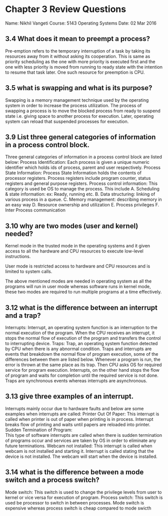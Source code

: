 # Chapter 3 Review Questions
Name: Nikhil Vangeti
Course: 5143 Operating Systems
Date: 02 Mar 2016

## 3.4 What does it mean to preempt a process?

Pre-emption refers to the temporary interruption of a task by taking its resources away from it without asking its cooperation. This is same as priority scheduling as the one with more priority is executed first and the one with less priority is moved from running to ready state with the intention to resume that task later. One such resource for preemption is CPU. 

## 3.5 what is swapping and what is its purpose?

Swapping is a memory management technique used by the operating system in order to increase the process utilization. The process of swapping a process is to move the blocked process from ready to suspend state i.e. giving space to another process for execution. Later, operating system can reload that suspended processes for execution. 

## 3.9 List three general categories of information in a process control block.

Three general categories of information in a process control block are listed below:
Process Identification:  Each process is given a unique numeric identifier which holds ids of process, parent and user respectively. 
Process State Information: Process State Information holds the contents of processor registers. Process registers include program counter, status registers and general purpose registers.
Process control information: This category is used be OS to manage the process. This include
A. Scheduling & state information: ex: Ready, running etc.
B. Data structuring: linking of various process in a queue.
C. Memory management: describing memory in an easy way
D. Resource ownership and utilization
E. Process privileges
F. Inter Process communication

## 3.10 why are two modes (user and kernel) needed?

Kernel mode in the trusted mode in the operating systems and it given access to all the hardware and CPU resources to execute low-level instructions.

User mode is restricted access to hardware and CPU resources and is limited to system calls.

The above mentioned modes are needed in operating system as all the programs will run in user mode whereas software runs in kernel mode, these two modes are required to run multiple programs at a time effectively.

## 3.12 what is the difference between an interrupt and a trap?
Interrupts: Interrupt, an operating system function is an interruption to the normal execution of the program. When the CPU receives an interrupt, it stops the normal flow of execution of the program and transfers the control to interrupting device. 
Traps: Trap, an operating system function detected by CPU when there is any abnormal condition.
Traps and interrupts are events that breakdown the normal flow of program execution, some of the differences between them are listed below.
Whenever a program is run, the error is thrown at the same place as its trap. Then CPU asks OS for required service for program execution. Interrupts, on the other hand stops the flow of program and waits for completion until the required service is not done. 
Traps are synchronous events whereas interrupts are asynchronous.

## 3.13 give three examples of an interrupt.
Interrupts mainly occur due to hardware faults and below are some examples when interrupts are called: 
Printer Out Of Paper:
This interrupt is called when printer is out of paper when printing is in process. Interrupt breaks flow of printing and waits until papers are reloaded into printer.
Sudden Termination of Program:    
This type of software interrupts are called when there is sudden termination of programs occur and services are taken by OS in order to eliminate any future terminations.
Webcam not installed:
This interrupt is called when webcam is not installed and starting it. Interrupt is called stating that the device is not installed. The webcam will start when the device is installed.

## 3.14 what is the difference between a mode switch and a process switch?
Mode switch: This switch is used to change the privilege levels from user to kernel or vice versa for execution of program.
Process switch: This switch is used be processor to switch in between processes.
Mode switch is expensive whereas process switch is cheap compared to mode swicth

